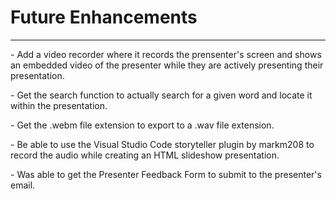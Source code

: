 Future Enhancements
=========

--------------------
<p>
- Add a video recorder where it records the prensenter's screen and shows an embedded video of the 
presenter while they are actively presenting their presentation.
</p>
<p>
- Get the search function to actually search for a given word and locate it within the presentation.
</p>
<p>
- Get the .webm file extension to export to a .wav file extension.
</p>
<p>
- Be able to use the Visual Studio Code storyteller plugin by markm208 to record the audio while creating an HTML slideshow presentation.
</p>

<p>
- Was able to get the Presenter Feedback Form to submit to the presenter's email.
</p>
